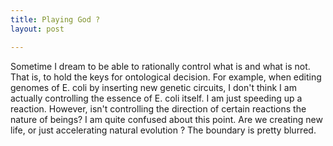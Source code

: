 ```yaml
---
title: Playing God ?
layout: post

---
```


Sometime I dream to be able to rationally control  what is and what is not. That is, to hold the keys for ontological decision.
For example, when editing genomes of E. coli by inserting new genetic circuits, I don't think I am actually controlling the essence of E. coli itself. I am just speeding up a reaction.
However, isn't controlling the direction of certain reactions the nature of beings?
I am quite confused about this point.
Are we creating new life, or just accelerating natural evolution ?
The boundary is pretty blurred.
